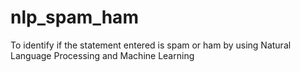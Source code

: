 # nlp_spam_ham
To identify if the statement entered is spam or ham by using Natural Language Processing and Machine Learning 
